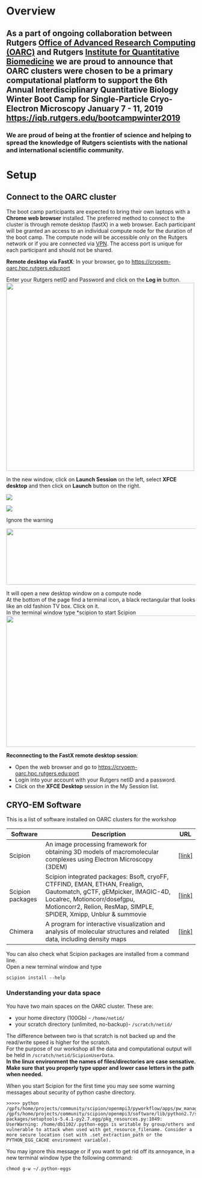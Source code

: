 # Overview

## As a part of ongoing collaboration between Rutgers [**Office of Advanced Research Computing (OARC)**](http://oarc.rutgers.edu) and Rutgers [**Institute for Quantitative Biomedicine**](http://iqb.rutgers.edu/) we are proud to announce that OARC clusters were chosen to be a primary computational platform to support the 6th Annual Interdisciplinary Quantitative Biology Winter Boot Camp for  Single-Particle Cryo-Electron Microscopy January 7 - 11, 2019 https://iqb.rutgers.edu/bootcampwinter2019

### We are proud of being at the frontier of science and helping to spread the knowledge of Rutgers scientists with the  national and international scientific community.

# Setup

## Connect to the OARC cluster 
The boot camp participants are expected to bring their own laptops with a **Chrome web browser** installed.
The preferred method to connect to the cluster is through remote desktop (fastX) in a web browser.
Each participant will be granted an access to an individual compute node for the duration of the boot camp. 
The compute node will be accessible only on the Rutgers network or if you are connected via [VPN](https://ssl-vpn.rutgers.edu/dana-na/auth/url_default/welcome.cgi). The access port is unique for each participant and should not be shared.


 **Remote desktop via FastX**: 
 In your browser, go to https://cryoem-oarc.hpc.rutgers.edu:port <p>
 Enter your Rutgers netID and Password and click on the **Log in** button.
 <img src="https://github.com/rutgers-oarc/training/blob/master/workshops/fastX_login.png" width="500" height="500" center> <p>
 
 In the new window, click on **Launch Session** on the left, select **XFCE desktop** and then click on **Launch** button on the right.<p>
<img src="https://github.com/rutgers-oarc/training/blob/master/workshops/FX_sessions.png"> 
  
<img src="https://github.com/rutgers-oarc/training/blob/master/workshops/FX_XFCE.png"> 
<p> 
 Ignore the warning<p> 
 <img src="https://github.com/rutgers-oarc/training/blob/master/workshops/FX_popup.png" width="600" height="150" center> 
<p>
 It will open a new desktop window on a compute node<br> 
 At the bottom of the page find a terminal icon, a black rectangular that looks like an old fashion TV box. Click on it. <br>
 In the terminal window type *scipion to start Scipion 
 <img src="https://github.com/rutgers-oarc/training/blob/master/workshops/FX_desktop.png" width="600" height="349"> 
<p>
 <p>
  
 
 **Reconnecting to the FastX remote desktop session**:
 - Open the web browser and go to https://cryoem-oarc.hpc.rutgers.edu:port <br>
 - Login into your account with your Rutgers netID and a password.<br>
 - Click on the **XFCE Desktop** session in the My Session list. <br>
 





## CRYO-EM Software

This is a list of software installed on OARC clusters for the workshop

|Software|Description|URL|
|------|-----------------------------|-----------------------|
|Scipion|An image processing framework for obtaining 3D models of macromolecular complexes using Electron Microscopy (3DEM)|[[link]](https://github.com/I2PC/scipion/wiki)|
|Scipion packages|Scipion integrated packages: Bsoft, cryoFF, CTFFIND, EMAN, ETHAN, Frealign, Gautomatch, gCTF, gEMpicker, IMAGIC-4D, Localrec, Motioncorr/dosefgpu, Motioncorr2, Relion, ResMap, SIMPLE, SPIDER, Xmipp, Unblur & summovie|[[link]](https://github.com/I2counting)|
|Chimera|A program for interactive visualization and analysis of molecular structures and related data, including density maps|[[link]](https://www.cgl.ucsf.edu/chimera/)| <p>
 
You can also check what Scipion packages are installed from a command line.<br>
Open a new terminal window and type
```
scipion install --help
```



### Understanding your data space

You have two main spaces on the OARC cluster. These are: 

- your home directory (100Gb) - `/home/netid/` 
- your scratch directory (unlimited, no-backup)- `/scratch/netid/` 

The difference between two is that scratch is not backed up and the read/write speed is higher for the scratch. <br> 
For the purpose of our workshop all the data and computational output will be held in `/scratch/netid/ScipionUserData`.<br>
**In the linux environment the names of files/directories are case sensative. Make sure that you properly type upper and lower case letters in the path when needed.**  <p>

When you start Scipion for the first time you may see some warning messages about security of python cashe directory. 
```
>>>>> python  /gpfs/home/projects/community/scipion/openmpi3/pyworkflow/apps/pw_manager.py 
/gpfs/home/projects/community/scipion/openmpi3/software/lib/python2.7/site-packages/setuptools-5.4.1-py2.7.egg/pkg_resources.py:1049: UserWarning: /home/db1102/.python-eggs is writable by group/others and vulnerable to attack when used with get_resource_filename. Consider a more secure location (set with .set_extraction_path or the PYTHON_EGG_CACHE environment variable).
```
You may ignore this message or if you want to get rid off its annoyance, in a new terminal window type the following command:
```
chmod g-w ~/.python-eggs
```





